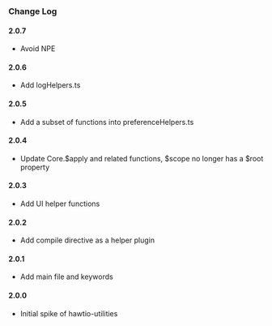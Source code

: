 ### Change Log

#### 2.0.7
* Avoid NPE

#### 2.0.6
* Add logHelpers.ts

#### 2.0.5
* Add a subset of functions into preferenceHelpers.ts

#### 2.0.4
* Update Core.$apply and related functions, $scope no longer has a $root property

#### 2.0.3
* Add UI helper functions

#### 2.0.2
* Add compile directive as a helper plugin

#### 2.0.1
* Add main file and keywords

#### 2.0.0
* Initial spike of hawtio-utilities
